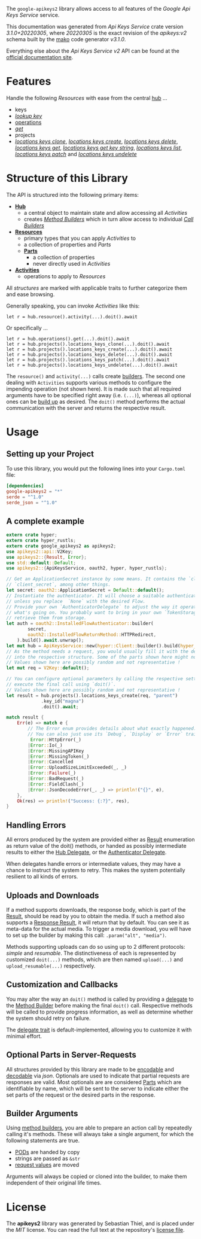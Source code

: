 <!---
DO NOT EDIT !
This file was generated automatically from 'src/mako/api/README.md.mako'
DO NOT EDIT !
-->
The `google-apikeys2` library allows access to all features of the *Google Api Keys Service* service.

This documentation was generated from *Api Keys Service* crate version *3.1.0+20220305*, where *20220305* is the exact revision of the *apikeys:v2* schema built by the [mako](http://www.makotemplates.org/) code generator *v3.1.0*.

Everything else about the *Api Keys Service* *v2* API can be found at the
[official documentation site](https://cloud.google.com/api-keys/docs).
# Features

Handle the following *Resources* with ease from the central [hub](https://docs.rs/google-apikeys2/3.1.0+20220305/google_apikeys2/ApiKeysService) ... 

* keys
 * [*lookup key*](https://docs.rs/google-apikeys2/3.1.0+20220305/google_apikeys2/api::KeyLookupKeyCall)
* [operations](https://docs.rs/google-apikeys2/3.1.0+20220305/google_apikeys2/api::Operation)
 * [*get*](https://docs.rs/google-apikeys2/3.1.0+20220305/google_apikeys2/api::OperationGetCall)
* projects
 * [*locations keys clone*](https://docs.rs/google-apikeys2/3.1.0+20220305/google_apikeys2/api::ProjectLocationKeyCloneCall), [*locations keys create*](https://docs.rs/google-apikeys2/3.1.0+20220305/google_apikeys2/api::ProjectLocationKeyCreateCall), [*locations keys delete*](https://docs.rs/google-apikeys2/3.1.0+20220305/google_apikeys2/api::ProjectLocationKeyDeleteCall), [*locations keys get*](https://docs.rs/google-apikeys2/3.1.0+20220305/google_apikeys2/api::ProjectLocationKeyGetCall), [*locations keys get key string*](https://docs.rs/google-apikeys2/3.1.0+20220305/google_apikeys2/api::ProjectLocationKeyGetKeyStringCall), [*locations keys list*](https://docs.rs/google-apikeys2/3.1.0+20220305/google_apikeys2/api::ProjectLocationKeyListCall), [*locations keys patch*](https://docs.rs/google-apikeys2/3.1.0+20220305/google_apikeys2/api::ProjectLocationKeyPatchCall) and [*locations keys undelete*](https://docs.rs/google-apikeys2/3.1.0+20220305/google_apikeys2/api::ProjectLocationKeyUndeleteCall)




# Structure of this Library

The API is structured into the following primary items:

* **[Hub](https://docs.rs/google-apikeys2/3.1.0+20220305/google_apikeys2/ApiKeysService)**
    * a central object to maintain state and allow accessing all *Activities*
    * creates [*Method Builders*](https://docs.rs/google-apikeys2/3.1.0+20220305/google_apikeys2/client::MethodsBuilder) which in turn
      allow access to individual [*Call Builders*](https://docs.rs/google-apikeys2/3.1.0+20220305/google_apikeys2/client::CallBuilder)
* **[Resources](https://docs.rs/google-apikeys2/3.1.0+20220305/google_apikeys2/client::Resource)**
    * primary types that you can apply *Activities* to
    * a collection of properties and *Parts*
    * **[Parts](https://docs.rs/google-apikeys2/3.1.0+20220305/google_apikeys2/client::Part)**
        * a collection of properties
        * never directly used in *Activities*
* **[Activities](https://docs.rs/google-apikeys2/3.1.0+20220305/google_apikeys2/client::CallBuilder)**
    * operations to apply to *Resources*

All *structures* are marked with applicable traits to further categorize them and ease browsing.

Generally speaking, you can invoke *Activities* like this:

```Rust,ignore
let r = hub.resource().activity(...).doit().await
```

Or specifically ...

```ignore
let r = hub.operations().get(...).doit().await
let r = hub.projects().locations_keys_clone(...).doit().await
let r = hub.projects().locations_keys_create(...).doit().await
let r = hub.projects().locations_keys_delete(...).doit().await
let r = hub.projects().locations_keys_patch(...).doit().await
let r = hub.projects().locations_keys_undelete(...).doit().await
```

The `resource()` and `activity(...)` calls create [builders][builder-pattern]. The second one dealing with `Activities` 
supports various methods to configure the impending operation (not shown here). It is made such that all required arguments have to be 
specified right away (i.e. `(...)`), whereas all optional ones can be [build up][builder-pattern] as desired.
The `doit()` method performs the actual communication with the server and returns the respective result.

# Usage

## Setting up your Project

To use this library, you would put the following lines into your `Cargo.toml` file:

```toml
[dependencies]
google-apikeys2 = "*"
serde = "^1.0"
serde_json = "^1.0"
```

## A complete example

```Rust
extern crate hyper;
extern crate hyper_rustls;
extern crate google_apikeys2 as apikeys2;
use apikeys2::api::V2Key;
use apikeys2::{Result, Error};
use std::default::Default;
use apikeys2::{ApiKeysService, oauth2, hyper, hyper_rustls};

// Get an ApplicationSecret instance by some means. It contains the `client_id` and 
// `client_secret`, among other things.
let secret: oauth2::ApplicationSecret = Default::default();
// Instantiate the authenticator. It will choose a suitable authentication flow for you, 
// unless you replace  `None` with the desired Flow.
// Provide your own `AuthenticatorDelegate` to adjust the way it operates and get feedback about 
// what's going on. You probably want to bring in your own `TokenStorage` to persist tokens and
// retrieve them from storage.
let auth = oauth2::InstalledFlowAuthenticator::builder(
        secret,
        oauth2::InstalledFlowReturnMethod::HTTPRedirect,
    ).build().await.unwrap();
let mut hub = ApiKeysService::new(hyper::Client::builder().build(hyper_rustls::HttpsConnector::with_native_roots().https_or_http().enable_http1().enable_http2().build()), auth);
// As the method needs a request, you would usually fill it with the desired information
// into the respective structure. Some of the parts shown here might not be applicable !
// Values shown here are possibly random and not representative !
let mut req = V2Key::default();

// You can configure optional parameters by calling the respective setters at will, and
// execute the final call using `doit()`.
// Values shown here are possibly random and not representative !
let result = hub.projects().locations_keys_create(req, "parent")
             .key_id("magna")
             .doit().await;

match result {
    Err(e) => match e {
        // The Error enum provides details about what exactly happened.
        // You can also just use its `Debug`, `Display` or `Error` traits
         Error::HttpError(_)
        |Error::Io(_)
        |Error::MissingAPIKey
        |Error::MissingToken(_)
        |Error::Cancelled
        |Error::UploadSizeLimitExceeded(_, _)
        |Error::Failure(_)
        |Error::BadRequest(_)
        |Error::FieldClash(_)
        |Error::JsonDecodeError(_, _) => println!("{}", e),
    },
    Ok(res) => println!("Success: {:?}", res),
}

```
## Handling Errors

All errors produced by the system are provided either as [Result](https://docs.rs/google-apikeys2/3.1.0+20220305/google_apikeys2/client::Result) enumeration as return value of
the doit() methods, or handed as possibly intermediate results to either the 
[Hub Delegate](https://docs.rs/google-apikeys2/3.1.0+20220305/google_apikeys2/client::Delegate), or the [Authenticator Delegate](https://docs.rs/yup-oauth2/*/yup_oauth2/trait.AuthenticatorDelegate.html).

When delegates handle errors or intermediate values, they may have a chance to instruct the system to retry. This 
makes the system potentially resilient to all kinds of errors.

## Uploads and Downloads
If a method supports downloads, the response body, which is part of the [Result](https://docs.rs/google-apikeys2/3.1.0+20220305/google_apikeys2/client::Result), should be
read by you to obtain the media.
If such a method also supports a [Response Result](https://docs.rs/google-apikeys2/3.1.0+20220305/google_apikeys2/client::ResponseResult), it will return that by default.
You can see it as meta-data for the actual media. To trigger a media download, you will have to set up the builder by making
this call: `.param("alt", "media")`.

Methods supporting uploads can do so using up to 2 different protocols: 
*simple* and *resumable*. The distinctiveness of each is represented by customized 
`doit(...)` methods, which are then named `upload(...)` and `upload_resumable(...)` respectively.

## Customization and Callbacks

You may alter the way an `doit()` method is called by providing a [delegate](https://docs.rs/google-apikeys2/3.1.0+20220305/google_apikeys2/client::Delegate) to the 
[Method Builder](https://docs.rs/google-apikeys2/3.1.0+20220305/google_apikeys2/client::CallBuilder) before making the final `doit()` call. 
Respective methods will be called to provide progress information, as well as determine whether the system should 
retry on failure.

The [delegate trait](https://docs.rs/google-apikeys2/3.1.0+20220305/google_apikeys2/client::Delegate) is default-implemented, allowing you to customize it with minimal effort.

## Optional Parts in Server-Requests

All structures provided by this library are made to be [encodable](https://docs.rs/google-apikeys2/3.1.0+20220305/google_apikeys2/client::RequestValue) and 
[decodable](https://docs.rs/google-apikeys2/3.1.0+20220305/google_apikeys2/client::ResponseResult) via *json*. Optionals are used to indicate that partial requests are responses 
are valid.
Most optionals are are considered [Parts](https://docs.rs/google-apikeys2/3.1.0+20220305/google_apikeys2/client::Part) which are identifiable by name, which will be sent to 
the server to indicate either the set parts of the request or the desired parts in the response.

## Builder Arguments

Using [method builders](https://docs.rs/google-apikeys2/3.1.0+20220305/google_apikeys2/client::CallBuilder), you are able to prepare an action call by repeatedly calling it's methods.
These will always take a single argument, for which the following statements are true.

* [PODs][wiki-pod] are handed by copy
* strings are passed as `&str`
* [request values](https://docs.rs/google-apikeys2/3.1.0+20220305/google_apikeys2/client::RequestValue) are moved

Arguments will always be copied or cloned into the builder, to make them independent of their original life times.

[wiki-pod]: http://en.wikipedia.org/wiki/Plain_old_data_structure
[builder-pattern]: http://en.wikipedia.org/wiki/Builder_pattern
[google-go-api]: https://github.com/google/google-api-go-client

# License
The **apikeys2** library was generated by Sebastian Thiel, and is placed 
under the *MIT* license.
You can read the full text at the repository's [license file][repo-license].

[repo-license]: https://github.com/Byron/google-apis-rsblob/main/LICENSE.md
